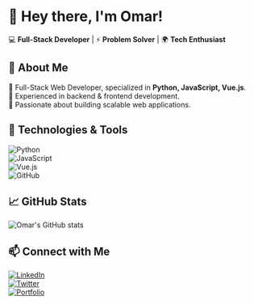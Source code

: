 # 👋 Hey there, I'm Omar!  
💻 **Full-Stack Developer** | ⚡ **Problem Solver** | 🌍 **Tech Enthusiast**  

## 🚀 About Me  
🔹 Full-Stack Web Developer, specialized in **Python, JavaScript, Vue.js**.  
🔹 Experienced in backend & frontend development.  
🔹 Passionate about building scalable web applications.  

## 🔧 Technologies & Tools  
![Python](https://img.shields.io/badge/-Python-3776AB?logo=python&logoColor=white&style=flat)  
![JavaScript](https://img.shields.io/badge/-JavaScript-F7DF1E?logo=javascript&logoColor=black&style=flat)  
![Vue.js](https://img.shields.io/badge/-Vue.js-4FC08D?logo=vue.js&logoColor=white&style=flat)  
![GitHub](https://img.shields.io/badge/-GitHub-181717?logo=github&logoColor=white&style=flat)  

## 📈 GitHub Stats  
![Omar's GitHub stats](https://github-readme-stats.vercel.app/api?username=hector61000&show_icons=true&theme=radical)  

## 📫 Connect with Me  
[![LinkedIn](https://img.shields.io/badge/-LinkedIn-0077B5?logo=linkedin&logoColor=white&style=flat)](https://www.linkedin.com/in/omar)  
[![Twitter](https://img.shields.io/badge/-Twitter-1DA1F2?logo=twitter&logoColor=white&style=flat)](https://twitter.com/omar)  
[![Portfolio](https://img.shields.io/badge/-Portfolio-000000?logo=web&logoColor=white&style=flat)](https://cv-omar6-1.netlify.app)  
